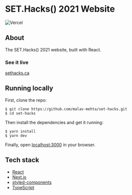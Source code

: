 # SET.Hacks() 2021 Website

![Vercel](https://therealsujitk-vercel-badge.vercel.app/?app=set-hacks)

## About
The SET.Hacks() 2021 website, built with React.


### See it live

[sethacks.ca](https://sethacks.ca)

## Running locally

First, clone the repo:

```
$ git clone https://github.com/malav-mehta/set-hacks.git
$ cd set-hacks
```

Then install the dependencies and get it running:

```
$ yarn install
$ yarn dev
```

Finally, open [localhost:3000](http://localhost:3000) in your browser.

## Tech stack

- [React](https://reactjs.org/)
- [Next.js](https://nextjs.org/)
- [styled-components](https://https://www.styled-components.com/)
- [TypeScript](https://www.typescriptlang.org/)
